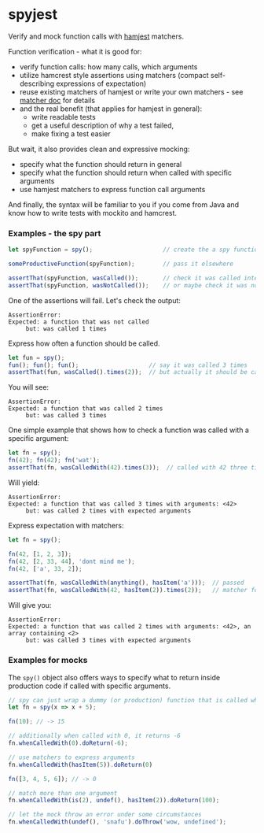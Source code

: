 # spyjest

Verify and mock function calls with [hamjest](https://github.com/rluba/hamjest) matchers.
 


Function verification - what it is good for:
 * verify function calls: how many calls, which arguments
 * utilize hamcrest style assertions using matchers (compact self-describing expressions of expectation)
 * reuse existing matchers of hamjest or write your own matchers - see [matcher doc](https://github.com/rluba/hamjest/wiki/Matcher-documentation) for details
 * and the real benefit (that applies for hamjest in general):
    * write readable tests
    * get a useful description of why a test failed,
    * make fixing a test easier

But wait, it also provides clean and expressive mocking:
 * specify what the function should return in general
 * specify what the function should return when called with specific arguments
 * use hamjest matchers to express function call arguments

And finally, the syntax will be familiar to you if you come from Java and know how to write tests with mockito and hamcrest.

### Examples - the spy part

```javascript
let spyFunction = spy();                    // create the a spy function

someProductiveFunction(spyFunction);        // pass it elsewhere

assertThat(spyFunction, wasCalled());       // check it was called internally
assertThat(spyFunction, wasNotCalled());    // or maybe check it was not called
```

One of the assertions will fail. Let's check the output:
```
AssertionError: 
Expected: a function that was not called
     but: was called 1 times
```

Express how often a function should be called. 
```javascript
let fun = spy();
fun(); fun(); fun();                    // say it was called 3 times
assertThat(fun, wasCalled().times(2));  // but actually it should be called 2 times
```
You will see:
```
AssertionError: 
Expected: a function that was called 2 times
     but: was called 3 times
```

One simple example that shows how to check a function was called with a specific argument:
```javascript
let fn = spy();
fn(42); fn(42); fn('wat');
assertThat(fn, wasCalledWith(42).times(3));  // called with 42 three times
```
Will yield:
```
AssertionError: 
Expected: a function that was called 3 times with arguments: <42>
     but: was called 2 times with expected arguments
```

Express expectation with matchers:
```javascript
let fn = spy();

fn(42, [1, 2, 3]);
fn(42, [2, 33, 44], 'dont mind me');
fn(42, ['a', 33, 2]);

assertThat(fn, wasCalledWith(anything(), hasItem('a')));  // passed
assertThat(fn, wasCalledWith(42, hasItem(2)).times(2));   // matcher for array content
```
Will give you:
```
AssertionError: 
Expected: a function that was called 2 times with arguments: <42>, an array containing <2>
     but: was called 3 times with expected arguments
```

### Examples for mocks

The  `spy()` object also offers ways to specify what to return inside production code if called with specific arguments.


```javascript
// spy can just wrap a dummy (or production) function that is called whenever the spy is called.
let fn = spy(x => x + 5);

fn(10); // -> 15

// additionally when called with 0, it returns -6
fn.whenCalledWith(0).doReturn(-6);

// use matchers to express arguments
fn.whenCalledWith(hasItem(5)).doReturn(0)

fn([3, 4, 5, 6]); // -> 0

// match more than one argument
fn.whenCalledWith(is(2), undef(), hasItem(2)).doReturn(100);

// let the mock throw an error under some circumstances
fn.whenCalledWith(undef(), 'snafu').doThrow('wow, undefined');
```
